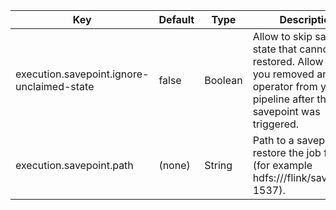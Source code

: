 | Key | Default | Type | Description |
|-----|---------|------|-------------|
| execution.savepoint.ignore-unclaimed-state | false | Boolean | Allow to skip savepoint state that cannot be restored. Allow this if you removed an operator from your pipeline after the savepoint was triggered. |
| execution.savepoint.path | (none) | String | Path to a savepoint to restore the job from (for example hdfs:///flink/savepoint-1537). |
